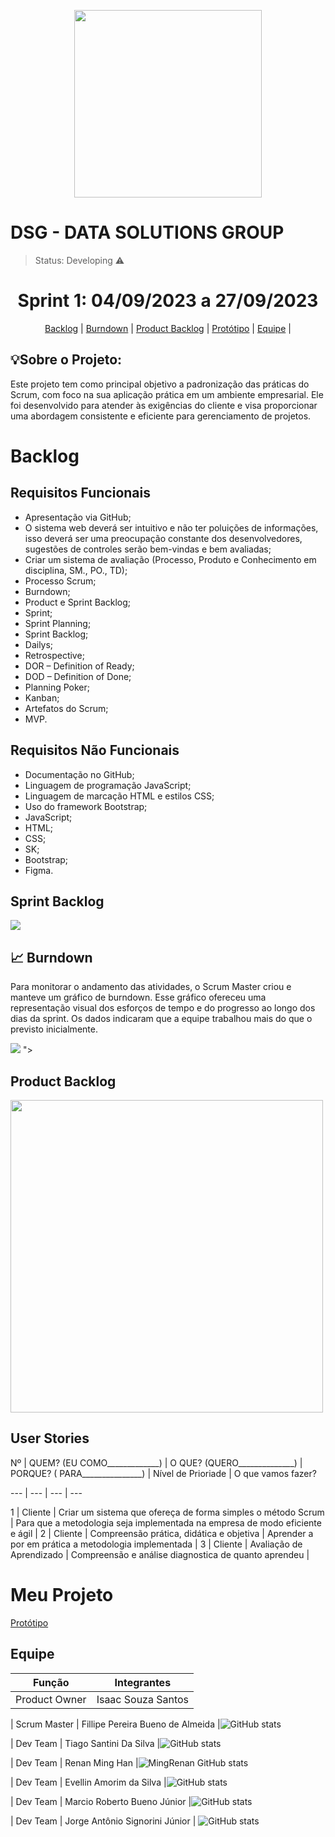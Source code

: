 <p align="center">
  <img src="https://github.com/Api-teste1/img/assets/140432538/2e40abf0-fea0-455b-83ad-c82d45d2e404" width="300" height="300">
</p>
<h1>DSG - DATA SOLUTIONS GROUP</h1>
 
 > Status: Developing ⚠️

<h1 align="center"> Sprint 1: 04/09/2023 a 27/09/2023 </h1>
<p align="center"> 
    <a href="#backlog">Backlog</a> |
    <a href="#burndown">Burndown</a> |
    <a href="#pbacklog">Product Backlog</a> | 
    <a href="https://www.figma.com/file/lSciviyO60I1VUjzt5eolv/Untitled?type=design&node-id=0-1&mode=design&t=aED36n5W4qIogM8S-0">Protótipo</a> |
    <a href="#equipe">Equipe</a> |
  
<h2>💡Sobre o Projeto:</h2>

Este projeto tem como principal objetivo a padronização das práticas do Scrum, com foco na sua aplicação prática em um ambiente empresarial. Ele foi desenvolvido para atender às exigências do cliente e visa proporcionar uma abordagem consistente e eficiente para gerenciamento de projetos.

<span id="backlog"></span>
<h1>Backlog</h1>

## Requisitos Funcionais
* Apresentação via GitHub;
* O sistema web deverá ser intuitivo e não ter poluições de informações, isso deverá ser uma preocupação constante dos desenvolvedores, sugestões de controles serão bem-vindas e bem avaliadas;
* Criar um sistema de avaliação (Processo, Produto e Conhecimento em disciplina, SM., PO., TD);
* Processo Scrum;
* Burndown;
* Product e Sprint Backlog;
* Sprint;
* Sprint Planning;
* Sprint Backlog;
* Dailys;
* Retrospective;
* DOR – Definition of Ready;
* DOD – Definition of Done;
* Planning Poker;
* Kanban;
* Artefatos do Scrum;
* MVP.

## Requisitos Não Funcionais
* Documentação no GitHub;
* Linguagem de programação JavaScript;
* Linguagem de marcação HTML e estilos CSS;
* Uso do framework Bootstrap;
* JavaScript;
* HTML;
* CSS;
* SK;
* Bootstrap;
* Figma.


<h2>Sprint Backlog</h2>
<img src="https://github.com/Api-teste1/img/assets/140432538/1b731eef-e1ce-4062-a475-0f6194d87593" >

<span id="burndown"></span>

## 📈 Burndown

<p>
Para monitorar o andamento das atividades, o Scrum Master criou e manteve um gráfico de burndown. Esse gráfico ofereceu uma representação visual dos esforços de tempo e do progresso ao longo dos dias da sprint. Os dados indicaram que a equipe trabalhou mais do que o previsto inicialmente.
</p>

<div>
<img src="https://github.com/Api-teste1/img/assets/140432538/d91605ac-fdd0-4fc2-b5fb-5dd672cb1450">
">
</div>
<span id="pbacklog"></span>
<h2>Product Backlog</h2>
<img src="https://github.com/Api-teste1/img/assets/140432538/36ef15a9-4081-4c00-8391-4b9e594acb27" width="500" height="500">

## User Stories

Nº	|	QUEM? (EU COMO_____________)	|	O QUE? (QUERO______________)	|	PORQUE? ( PARA_______________) | Nível de Prioriade | O que vamos fazer?

---	|	---	|	---	|	---

1	|	Cliente	|	Criar um sistema que ofereça de forma simples o método Scrum | Para que a metodologia seja implementada na empresa de modo eficiente e ágil |
2	|	Cliente	|	Compreensão prática, didática e objetiva	|	Aprender a por em prática a metodologia implementada |
3	|	Cliente	|	Avaliação de Aprendizado	|	Compreensão e análise diagnostica de quanto aprendeu |

# Meu Projeto
<a href="https://www.figma.com/file/lSciviyO60I1VUjzt5eolv/Untitled?type=design&node-id=0-1&mode=design&t=aED36n5W4qIogM8S-0">Protótipo</a> 
<span id="equipe"></span>
## Equipe

| Função         | Integrantes           |
| ---------------|-----------------------|
| Product Owner  | Isaac Souza Santos        |![ GitHub stats](https://github-readme-stats.vercel.app/api?username=&theme=dracula)

| Scrum Master    | Fillipe Pereira Bueno de Almeida           |![ GitHub stats](https://github-readme-stats.vercel.app/api?username=&theme=dracula)

| Dev Team | Tiago Santini Da Silva       |![ GitHub stats](https://github-readme-stats.vercel.app/api?username=&theme=dracula)

| Dev Team | Renan Ming Han       |![MingRenan GitHub stats](https://github-readme-stats.vercel.app/api?username=MingRenan&theme=dracula)

| Dev Team     | Evellin Amorim da Silva       |![ GitHub stats](https://github-readme-stats.vercel.app/api?username=&theme=dracula)

| Dev Team | Marcio Roberto Bueno Júnior         |![ GitHub stats](https://github-readme-stats.vercel.app/api?username=&theme=dracula)

| Dev Team   | Jorge Antônio Signorini Júnior       | ![ GitHub stats](https://github-readme-stats.vercel.app/api?username=&theme=dracula)
